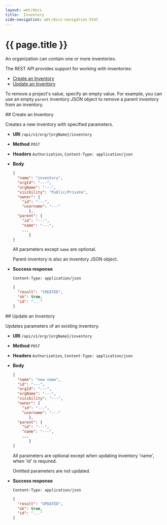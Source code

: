 ```yaml
---
layout: wmt/docs
title:  Inventory
side-navigation: wmt/docs-navigation.html
---
```


# {{ page.title }}

An organization can contain one or more inventories.

The REST API provides support for working with inventories:

- [Create an Inventory](#create-inventory)
- [Update an Inventory](#update-inventory)

To remove a project's value, specify an empty value. For example, you can use an
empty `parent` inventory JSON object to remove a parent inventory from an 
inventory.

<a name="create-inventory"/>
## Create an Inventory

Creates a new inventory with specified parameters.

* **URI** `/api/v1/org/{orgName}/inventory`
* **Method** `POST`
* **Headers** `Authorization`, `Content-Type: application/json`
* **Body**
    ```json
    {
      "name": "inventory",
      "orgId": "---",
      "orgName": "---",
      "visibility": "Public/Private",
      "owner": {
		"id": "---",
		"username": "---"
	       },
      "parent": {
		"id": "---",
		"name": "---",
		...
	       }
    }
    ```
    All parameters except `name` are optional.

    Parent inventory is also an inventory JSON object.

* **Success response**

    ```
    Content-Type: application/json
    ```

    ```json
    {
      "result": "CREATED",
      "ok": true,
      "id": "..."
    }
    ```


<a name="update-inventory"/>
## Update an Inventory

Updates parameters of an existing inventory.

* **URI** `/api/v1/org/{orgName}/inventory`
* **Method** `POST`
* **Headers** `Authorization`, `Content-Type: application/json`
* **Body**
    ```json
    {
      "name": "new name",
      "id": "---",
      "orgId": "---",
      "orgName": "---",
      "visibility": "---",
      "owner": {
		"id": "---",
		"username": "---"
	       },
      "parent": {
		"id": "---",
		"name": "---",
		...
	       }
    }
    ```

    All parameters are optional except when updating inventory 'name', when 'id'
    is required.

    Omitted parameters are not updated.

* **Success response**

    ```
    Content-Type: application/json
    ```

    ```json
    {
      "result": "UPDATED",
      "ok": true,
      "id": "..."
    }
    ```
